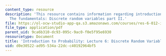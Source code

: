 ```yaml
---
content_type: resource
description: 'This resource contains information regarding introduction to probability:
  The fundamentals: Discrete random variables part II.'
file: https://ol-ocw-studio-app-qa.s3.amazonaws.com/courses/res-6-012-introduction-to-probability-spring-2018/d0e30522ad95534a22dcc40192964bf5_MITRES_6_012S18_L06.pdf
file_type: application/pdf
parent_uid: 9ca6b310-dc93-095c-9ac0-f0e5f95e6930
resourcetype: Document
title: 'Introduction to Probability: Lecture 6: Discrete Random Variables Part II'
uid: d0e30522-ad95-534a-22dc-c40192964bf5
---
```


